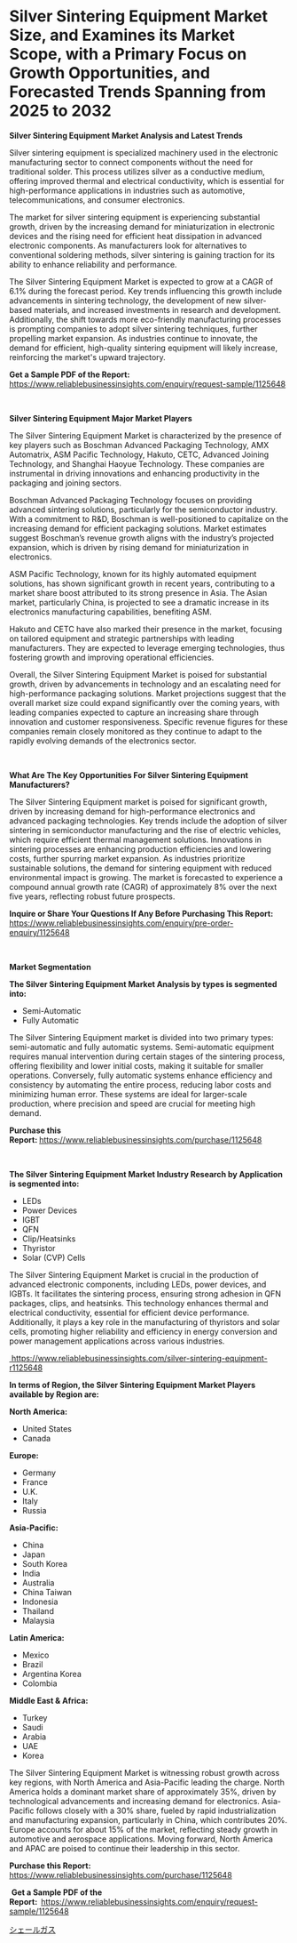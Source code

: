 <p><h1>Silver Sintering Equipment Market Size, and Examines its Market Scope, with a Primary Focus on Growth Opportunities, and Forecasted Trends Spanning from 2025 to 2032</h1></p><p><strong>Silver Sintering Equipment Market Analysis and Latest Trends</strong></p>
<p><p>Silver sintering equipment is specialized machinery used in the electronic manufacturing sector to connect components without the need for traditional solder. This process utilizes silver as a conductive medium, offering improved thermal and electrical conductivity, which is essential for high-performance applications in industries such as automotive, telecommunications, and consumer electronics.</p><p>The market for silver sintering equipment is experiencing substantial growth, driven by the increasing demand for miniaturization in electronic devices and the rising need for efficient heat dissipation in advanced electronic components. As manufacturers look for alternatives to conventional soldering methods, silver sintering is gaining traction for its ability to enhance reliability and performance.</p><p>The Silver Sintering Equipment Market is expected to grow at a CAGR of 6.1% during the forecast period. Key trends influencing this growth include advancements in sintering technology, the development of new silver-based materials, and increased investments in research and development. Additionally, the shift towards more eco-friendly manufacturing processes is prompting companies to adopt silver sintering techniques, further propelling market expansion. As industries continue to innovate, the demand for efficient, high-quality sintering equipment will likely increase, reinforcing the market's upward trajectory.</p></p>
<p><strong>Get a Sample PDF of the Report:&nbsp;</strong> <a href="https://www.reliablebusinessinsights.com/enquiry/request-sample/1125648?utm_campaign=39&utm_medium=2&utm_source=Github&utm_content=ia&utm_term=24022025&utm_id=silver-sintering-equipment">https://www.reliablebusinessinsights.com/enquiry/request-sample/1125648</a></p>
<p>&nbsp;</p>
<p><strong>Silver Sintering Equipment Major Market Players</strong></p>
<p><p>The Silver Sintering Equipment Market is characterized by the presence of key players such as Boschman Advanced Packaging Technology, AMX Automatrix, ASM Pacific Technology, Hakuto, CETC, Advanced Joining Technology, and Shanghai Haoyue Technology. These companies are instrumental in driving innovations and enhancing productivity in the packaging and joining sectors.</p><p>Boschman Advanced Packaging Technology focuses on providing advanced sintering solutions, particularly for the semiconductor industry. With a commitment to R&D, Boschman is well-positioned to capitalize on the increasing demand for efficient packaging solutions. Market estimates suggest Boschman’s revenue growth aligns with the industry’s projected expansion, which is driven by rising demand for miniaturization in electronics.</p><p>ASM Pacific Technology, known for its highly automated equipment solutions, has shown significant growth in recent years, contributing to a market share boost attributed to its strong presence in Asia. The Asian market, particularly China, is projected to see a dramatic increase in its electronics manufacturing capabilities, benefiting ASM.</p><p>Hakuto and CETC have also marked their presence in the market, focusing on tailored equipment and strategic partnerships with leading manufacturers. They are expected to leverage emerging technologies, thus fostering growth and improving operational efficiencies.</p><p>Overall, the Silver Sintering Equipment Market is poised for substantial growth, driven by advancements in technology and an escalating need for high-performance packaging solutions. Market projections suggest that the overall market size could expand significantly over the coming years, with leading companies expected to capture an increasing share through innovation and customer responsiveness. Specific revenue figures for these companies remain closely monitored as they continue to adapt to the rapidly evolving demands of the electronics sector.</p></p>
<p>&nbsp;</p>
<p><strong>What Are The Key Opportunities For Silver Sintering Equipment Manufacturers?</strong></p>
<p><p>The Silver Sintering Equipment market is poised for significant growth, driven by increasing demand for high-performance electronics and advanced packaging technologies. Key trends include the adoption of silver sintering in semiconductor manufacturing and the rise of electric vehicles, which require efficient thermal management solutions. Innovations in sintering processes are enhancing production efficiencies and lowering costs, further spurring market expansion. As industries prioritize sustainable solutions, the demand for sintering equipment with reduced environmental impact is growing. The market is forecasted to experience a compound annual growth rate (CAGR) of approximately 8% over the next five years, reflecting robust future prospects.</p></p>
<p><strong>Inquire or Share Your Questions If Any Before Purchasing This Report:</strong> <a href="https://www.reliablebusinessinsights.com/enquiry/pre-order-enquiry/1125648?utm_campaign=39&utm_medium=2&utm_source=Github&utm_content=ia&utm_term=24022025&utm_id=silver-sintering-equipment">https://www.reliablebusinessinsights.com/enquiry/pre-order-enquiry/1125648</a></p>
<p>&nbsp;</p>
<p><strong>Market Segmentation</strong></p>
<p><strong>The Silver Sintering Equipment Market Analysis by types is segmented into:</strong></p>
<p><ul><li>Semi-Automatic</li><li>Fully Automatic</li></ul></p>
<p><p>The Silver Sintering Equipment market is divided into two primary types: semi-automatic and fully automatic systems. Semi-automatic equipment requires manual intervention during certain stages of the sintering process, offering flexibility and lower initial costs, making it suitable for smaller operations. Conversely, fully automatic systems enhance efficiency and consistency by automating the entire process, reducing labor costs and minimizing human error. These systems are ideal for larger-scale production, where precision and speed are crucial for meeting high demand.</p></p>
<p><strong>Purchase this Report:&nbsp;</strong><a href="https://www.reliablebusinessinsights.com/purchase/1125648?utm_campaign=39&utm_medium=2&utm_source=Github&utm_content=ia&utm_term=24022025&utm_id=silver-sintering-equipment">https://www.reliablebusinessinsights.com/purchase/1125648</a></p>
<p>&nbsp;</p>
<p><strong>The Silver Sintering Equipment Market Industry Research by Application is segmented into:</strong></p>
<p><ul><li>LEDs</li><li>Power Devices</li><li>IGBT</li><li>QFN</li><li>Clip/Heatsinks</li><li>Thyristor</li><li>Solar (CVP) Cells</li></ul></p>
<p><p>The Silver Sintering Equipment Market is crucial in the production of advanced electronic components, including LEDs, power devices, and IGBTs. It facilitates the sintering process, ensuring strong adhesion in QFN packages, clips, and heatsinks. This technology enhances thermal and electrical conductivity, essential for efficient device performance. Additionally, it plays a key role in the manufacturing of thyristors and solar cells, promoting higher reliability and efficiency in energy conversion and power management applications across various industries.</p></p>
<p><a href="https://www.reliablebusinessinsights.com/silver-sintering-equipment-r1125648?utm_campaign=39&utm_medium=2&utm_source=Github&utm_content=ia&utm_term=24022025&utm_id=silver-sintering-equipment">&nbsp;https://www.reliablebusinessinsights.com/silver-sintering-equipment-r1125648</a></p>
<p><strong>In terms of Region, the Silver Sintering Equipment Market Players available by Region are:</strong></p>
<p>
    <p> <strong> North America: </strong>
        <ul>
            <li>United States</li>
            <li>Canada</li>
        </ul>
        </p> 
    <p> <strong> Europe: </strong>
        <ul>
            <li>Germany</li>
            <li>France</li>
            <li>U.K.</li>
            <li>Italy</li>
            <li>Russia</li>
        </ul>
        </p> 
    <p> <strong> Asia-Pacific: </strong>
        <ul>
            <li>China</li>
            <li>Japan</li>
            <li>South Korea</li>
            <li>India</li>
            <li>Australia</li>
            <li>China Taiwan</li>
            <li>Indonesia</li>
            <li>Thailand</li>
            <li>Malaysia</li>
        </ul>
        </p> 
    <p> <strong> Latin America: </strong>
        <ul>
            <li>Mexico</li>
            <li>Brazil</li>
            <li>Argentina Korea</li>
            <li>Colombia</li>
        </ul>
        </p> 
    <p> <strong> Middle East & Africa: </strong>
        <ul>
            <li>Turkey</li>
            <li>Saudi</li>
            <li>Arabia</li>
            <li>UAE</li>
            <li>Korea</li>
        </ul>
    </p>
    </p>
<p><p>The Silver Sintering Equipment Market is witnessing robust growth across key regions, with North America and Asia-Pacific leading the charge. North America holds a dominant market share of approximately 35%, driven by technological advancements and increasing demand for electronics. Asia-Pacific follows closely with a 30% share, fueled by rapid industrialization and manufacturing expansion, particularly in China, which contributes 20%. Europe accounts for about 15% of the market, reflecting steady growth in automotive and aerospace applications. Moving forward, North America and APAC are poised to continue their leadership in this sector.</p></p>
<p><strong>Purchase this Report: </strong><a href="https://www.reliablebusinessinsights.com/purchase/1125648?utm_campaign=39&utm_medium=2&utm_source=Github&utm_content=ia&utm_term=24022025&utm_id=silver-sintering-equipment">https://www.reliablebusinessinsights.com/purchase/1125648</a></p>
<p>&nbsp;<strong>Get a Sample PDF of the Report:&nbsp;&nbsp;</strong><a href="https://www.reliablebusinessinsights.com/enquiry/request-sample/1125648?utm_campaign=39&utm_medium=2&utm_source=Github&utm_content=ia&utm_term=24022025&utm_id=silver-sintering-equipment">https://www.reliablebusinessinsights.com/enquiry/request-sample/1125648</a></p>
<p><strong></strong></p>
<p><p><a href="https://github.com/mohamedbakry57/Market-Research-Report-List-7/blob/main/867249139348.md?utm_campaign=39&utm_medium=2&utm_source=Github&utm_content=ia&utm_term=24022025&utm_id=silver-sintering-equipment">シェールガス</a></p></p>